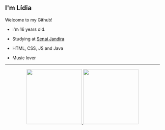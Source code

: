 
## I'm Lídia 

Welcome to my Github!
- I'm 16 years old.

-  Studying at <a href="https://jandira.sp.senai.br" target="_blank">Senai Jandira</a>

-  HTML, CSS, JS and Java

-  Music lover

<div align="center"><hr>
  <a href="https://github.com/lidiagaldino">
  <img height="180em" src="https://github-readme-stats.vercel.app/api?username=lidiagaldino"/>
  <img height="180em" src="https://github-readme-stats.vercel.app/api/top-langs/?username=lidiagaldino&layout=compact&theme=gruvbox"/>
</div>
